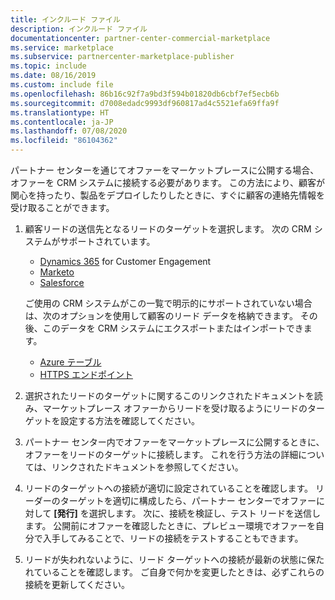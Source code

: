 ```yaml
---
title: インクルード ファイル
description: インクルード ファイル
documentationcenter: partner-center-commercial-marketplace
ms.service: marketplace
ms.subservice: partnercenter-marketplace-publisher
ms.topic: include
ms.date: 08/16/2019
ms.custom: include file
ms.openlocfilehash: 86b16c92f7a9bd3f594b01820db6cbf7ef5ecb6b
ms.sourcegitcommit: d7008edadc9993df960817ad4c5521efa69ffa9f
ms.translationtype: HT
ms.contentlocale: ja-JP
ms.lasthandoff: 07/08/2020
ms.locfileid: "86104362"
---
```

パートナー センターを通じてオファーをマーケットプレースに公開する場合、オファーを CRM システムに接続する必要があります。 この方法により、顧客が関心を持ったり、製品をデプロイしたりしたときに、すぐに顧客の連絡先情報を受け取ることができます。

1. 顧客リードの送信先となるリードのターゲットを選択します。 次の CRM システムがサポートされています。

    * [Dynamics 365](../commercial-marketplace-lead-management-instructions-dynamics.md) for Customer Engagement
    * [Marketo](../commercial-marketplace-lead-management-instructions-marketo.md)
    * [Salesforce](../commercial-marketplace-lead-management-instructions-salesforce.md)

    ご使用の CRM システムがこの一覧で明示的にサポートされていない場合は、次のオプションを使用して顧客のリード データを格納できます。 その後、このデータを CRM システムにエクスポートまたはインポートできます。

    * [Azure テーブル](../commercial-marketplace-lead-management-instructions-azure-table.md)
    * [HTTPS エンドポイント](../commercial-marketplace-lead-management-instructions-https.md)

2. 選択されたリードのターゲットに関するこのリンクされたドキュメントを読み、マーケットプレース オファーからリードを受け取るようにリードのターゲットを設定する方法を確認してください。
3. パートナー センター内でオファーをマーケットプレースに公開するときに、オファーをリードのターゲットに接続します。 これを行う方法の詳細については、リンクされたドキュメントを参照してください。
4. リードのターゲットへの接続が適切に設定されていることを確認します。 リーダーのターゲットを適切に構成したら、パートナー センターでオファーに対して **[発行]** を選択します。 次に、接続を検証し、テスト リードを送信します。 公開前にオファーを確認したときに、プレビュー環境でオファーを自分で入手してみることで、リードの接続をテストすることもできます。
5. リードが失われないように、リード ターゲットへの接続が最新の状態に保たれていることを確認します。 ご自身で何かを変更したときは、必ずこれらの接続を更新してください。
